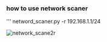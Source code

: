 ### how to use network scaner 
''' netword_scaner.py -r 192.168.1.1/24 

![network_scane2r](https://github.com/user-attachments/assets/bc5ee409-0e04-4c8b-a6f4-46ce2978b524)
